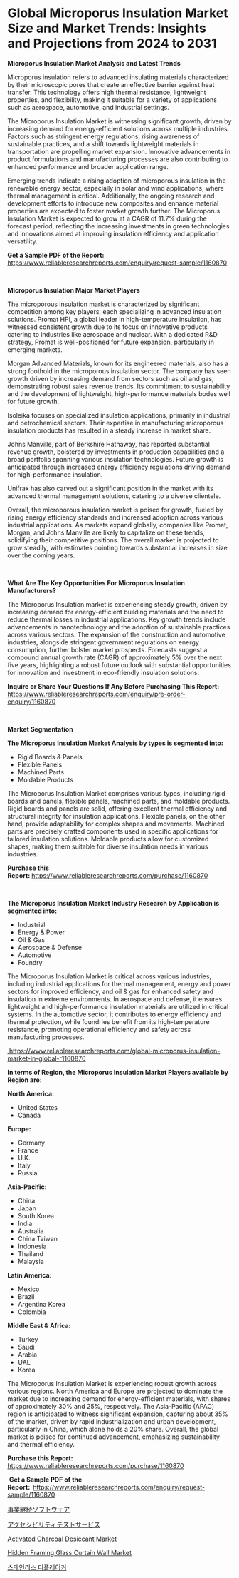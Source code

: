 <p><h1>Global Microporus Insulation Market Size and Market Trends: Insights and Projections from 2024 to 2031</h1></p><p><strong>Microporus Insulation Market Analysis and Latest Trends</strong></p>
<p><p>Microporus insulation refers to advanced insulating materials characterized by their microscopic pores that create an effective barrier against heat transfer. This technology offers high thermal resistance, lightweight properties, and flexibility, making it suitable for a variety of applications such as aerospace, automotive, and industrial settings.</p><p>The Microporus Insulation Market is witnessing significant growth, driven by increasing demand for energy-efficient solutions across multiple industries. Factors such as stringent energy regulations, rising awareness of sustainable practices, and a shift towards lightweight materials in transportation are propelling market expansion. Innovative advancements in product formulations and manufacturing processes are also contributing to enhanced performance and broader application range.</p><p>Emerging trends indicate a rising adoption of microporous insulation in the renewable energy sector, especially in solar and wind applications, where thermal management is critical. Additionally, the ongoing research and development efforts to introduce new composites and enhance material properties are expected to foster market growth further. The Microporus Insulation Market is expected to grow at a CAGR of 11.7% during the forecast period, reflecting the increasing investments in green technologies and innovations aimed at improving insulation efficiency and application versatility.</p></p>
<p><strong>Get a Sample PDF of the Report:&nbsp;</strong> <a href="https://www.reliableresearchreports.com/enquiry/request-sample/1160870">https://www.reliableresearchreports.com/enquiry/request-sample/1160870</a></p>
<p>&nbsp;</p>
<p><strong>Microporus Insulation Major Market Players</strong></p>
<p><p>The microporous insulation market is characterized by significant competition among key players, each specializing in advanced insulation solutions. Promat HPI, a global leader in high-temperature insulation, has witnessed consistent growth due to its focus on innovative products catering to industries like aerospace and nuclear. With a dedicated R&D strategy, Promat is well-positioned for future expansion, particularly in emerging markets.</p><p>Morgan Advanced Materials, known for its engineered materials, also has a strong foothold in the microporous insulation sector. The company has seen growth driven by increasing demand from sectors such as oil and gas, demonstrating robust sales revenue trends. Its commitment to sustainability and the development of lightweight, high-performance materials bodes well for future growth.</p><p>Isoleika focuses on specialized insulation applications, primarily in industrial and petrochemical sectors. Their expertise in manufacturing microporous insulation products has resulted in a steady increase in market share. </p><p>Johns Manville, part of Berkshire Hathaway, has reported substantial revenue growth, bolstered by investments in production capabilities and a broad portfolio spanning various insulation technologies. Future growth is anticipated through increased energy efficiency regulations driving demand for high-performance insulation.</p><p>Unifrax has also carved out a significant position in the market with its advanced thermal management solutions, catering to a diverse clientele. </p><p>Overall, the microporous insulation market is poised for growth, fueled by rising energy efficiency standards and increased adoption across various industrial applications. As markets expand globally, companies like Promat, Morgan, and Johns Manville are likely to capitalize on these trends, solidifying their competitive positions. The overall market is projected to grow steadily, with estimates pointing towards substantial increases in size over the coming years.</p></p>
<p>&nbsp;</p>
<p><strong>What Are The Key Opportunities For Microporus Insulation Manufacturers?</strong></p>
<p><p>The Microporus Insulation market is experiencing steady growth, driven by increasing demand for energy-efficient building materials and the need to reduce thermal losses in industrial applications. Key growth trends include advancements in nanotechnology and the adoption of sustainable practices across various sectors. The expansion of the construction and automotive industries, alongside stringent government regulations on energy consumption, further bolster market prospects. Forecasts suggest a compound annual growth rate (CAGR) of approximately 5% over the next five years, highlighting a robust future outlook with substantial opportunities for innovation and investment in eco-friendly insulation solutions.</p></p>
<p><strong>Inquire or Share Your Questions If Any Before Purchasing This Report:</strong> <a href="https://www.reliableresearchreports.com/enquiry/pre-order-enquiry/1160870">https://www.reliableresearchreports.com/enquiry/pre-order-enquiry/1160870</a></p>
<p>&nbsp;</p>
<p><strong>Market Segmentation</strong></p>
<p><strong>The Microporus Insulation Market Analysis by types is segmented into:</strong></p>
<p><ul><li>Rigid Boards & Panels</li><li>Flexible Panels</li><li>Machined Parts</li><li>Moldable Products</li></ul></p>
<p><p>The Microporus Insulation Market comprises various types, including rigid boards and panels, flexible panels, machined parts, and moldable products. Rigid boards and panels are solid, offering excellent thermal efficiency and structural integrity for insulation applications. Flexible panels, on the other hand, provide adaptability for complex shapes and movements. Machined parts are precisely crafted components used in specific applications for tailored insulation solutions. Moldable products allow for customized shapes, making them suitable for diverse insulation needs in various industries.</p></p>
<p><strong>Purchase this Report:&nbsp;</strong><a href="https://www.reliableresearchreports.com/purchase/1160870">https://www.reliableresearchreports.com/purchase/1160870</a></p>
<p>&nbsp;</p>
<p><strong>The Microporus Insulation Market Industry Research by Application is segmented into:</strong></p>
<p><ul><li>Industrial</li><li>Energy & Power</li><li>Oil & Gas</li><li>Aerospace & Defense</li><li>Automotive</li><li>Foundry</li></ul></p>
<p><p>The Microporus Insulation Market is critical across various industries, including industrial applications for thermal management, energy and power sectors for improved efficiency, and oil & gas for enhanced safety and insulation in extreme environments. In aerospace and defense, it ensures lightweight and high-performance insulation materials are utilized in critical systems. In the automotive sector, it contributes to energy efficiency and thermal protection, while foundries benefit from its high-temperature resistance, promoting operational efficiency and safety across manufacturing processes.</p></p>
<p><a href="https://www.reliableresearchreports.com/global-microporus-insulation-market-in-global-r1160870">&nbsp;https://www.reliableresearchreports.com/global-microporus-insulation-market-in-global-r1160870</a></p>
<p><strong>In terms of Region, the Microporus Insulation Market Players available by Region are:</strong></p>
<p>
    <p> <strong> North America: </strong>
        <ul>
            <li>United States</li>
            <li>Canada</li>
        </ul>
        </p> 
    <p> <strong> Europe: </strong>
        <ul>
            <li>Germany</li>
            <li>France</li>
            <li>U.K.</li>
            <li>Italy</li>
            <li>Russia</li>
        </ul>
        </p> 
    <p> <strong> Asia-Pacific: </strong>
        <ul>
            <li>China</li>
            <li>Japan</li>
            <li>South Korea</li>
            <li>India</li>
            <li>Australia</li>
            <li>China Taiwan</li>
            <li>Indonesia</li>
            <li>Thailand</li>
            <li>Malaysia</li>
        </ul>
        </p> 
    <p> <strong> Latin America: </strong>
        <ul>
            <li>Mexico</li>
            <li>Brazil</li>
            <li>Argentina Korea</li>
            <li>Colombia</li>
        </ul>
        </p> 
    <p> <strong> Middle East & Africa: </strong>
        <ul>
            <li>Turkey</li>
            <li>Saudi</li>
            <li>Arabia</li>
            <li>UAE</li>
            <li>Korea</li>
        </ul>
    </p>
    </p>
<p><p>The Microporus Insulation Market is experiencing robust growth across various regions. North America and Europe are projected to dominate the market due to increasing demand for energy-efficient materials, with shares of approximately 30% and 25%, respectively. The Asia-Pacific (APAC) region is anticipated to witness significant expansion, capturing about 35% of the market, driven by rapid industrialization and urban development, particularly in China, which alone holds a 20% share. Overall, the global market is poised for continued advancement, emphasizing sustainability and thermal efficiency.</p></p>
<p><strong>Purchase this Report: </strong><a href="https://www.reliableresearchreports.com/purchase/1160870">https://www.reliableresearchreports.com/purchase/1160870</a></p>
<p>&nbsp;<strong>Get a Sample PDF of the Report:&nbsp;&nbsp;</strong><a href="https://www.reliableresearchreports.com/enquiry/request-sample/1160870">https://www.reliableresearchreports.com/enquiry/request-sample/1160870</a></p>
<p><strong></strong></p>
<p><p><a href="https://medium.com/@fsde4w/business-continuity-software-market-%E3%81%AE%E3%82%B0%E3%83%AD%E3%83%BC%E3%83%90%E3%83%AB%E5%B8%82%E5%A0%B4%E6%A6%82%E8%A6%81%E3%81%AF-%E4%B8%96%E7%95%8C%E3%81%8A%E3%82%88%E3%81%B3%E4%B8%BB%E8%A6%81%E5%B8%82%E5%A0%B4%E3%81%AB%E3%81%8A%E3%81%91%E3%82%8B%E6%A5%AD%E7%95%8C%E3%81%AB%E5%BD%B1%E9%9F%BF%E3%82%92%E4%B8%8E%E3%81%88%E3%82%8B%E4%B8%BB%E8%A6%81%E3%81%AA%E3%83%88%E3%83%AC%E3%83%B3%E3%83%89%E3%81%AB%E3%81%A4%E3%81%84%E3%81%A6-%E7%8B%AC%E8%87%AA%E3%81%AE%E8%A6%96%E7%82%B9%E3%82%92%E6%8F%90%E4%BE%9B%E3%81%97%E3%81%BE%E3%81%99-beda492463b2">事業継続ソフトウェア</a></p><p><a href="https://medium.com/@fsde4w/accessibility-testing-service-market-%E3%81%AF-%E3%82%B3%E3%82%B9%E3%83%88%E7%AE%A1%E7%90%86%E3%81%A8%E5%8A%B9%E7%8E%87%E5%90%91%E4%B8%8A%E3%82%92%E5%84%AA%E5%85%88%E3%81%97%E3%81%BE%E3%81%99-%E3%81%95%E3%82%89%E3%81%AB-%E5%A0%B1%E5%91%8A%E6%9B%B8%E3%81%AF%E5%B8%82%E5%A0%B4%E3%81%AE%E9%9C%80%E8%A6%81%E9%9D%A2%E3%81%A8%E4%BE%9B%E7%B5%A6%E9%9D%A2%E3%81%AE%E4%B8%A1%E6%96%B9%E3%82%92%E3%82%AB%E3%83%90%E3%83%BC%E3%81%97%E3%81%A6%E3%81%84%E3%81%BE%E3%81%99-6d275dedc85a">アクセシビリティテストサービス</a></p><p><a href="https://www.linkedin.com/pulse/how-regional-global-trends-shaping-activated-charcoal-desiccant-tyuef?trackingId=lOw2xNR%2FRx2fppYsHz%2B5GQ%3D%3D">Activated Charcoal Desiccant Market</a></p><p><a href="https://github.com/ygfu6u/Market-Research-Report-List-1/blob/main/hidden-framing-glass-curtain-wall-market.md">Hidden Framing Glass Curtain Wall Market</a></p><p><a href="https://medium.com/@random-hero-aka/%EC%84%B8%EA%B3%84-stainless-steel-deflaker-market-%EC%9D%80-2024%EC%97%90%EC%84%9C-2031%EB%A1%9C-%EC%97%B0%ED%8F%89%EA%B7%A0-%EC%A6%9D%EA%B0%80%EC%9C%A8%EC%9D%84-%EB%B3%B4%EC%9D%BC-%EA%B2%83%EC%9C%BC%EB%A1%9C-%EC%98%88%EC%83%81%EB%90%A9%EB%8B%88%EB%8B%A4-db3e27284a68">스테인리스 디플레이커</a></p></p>